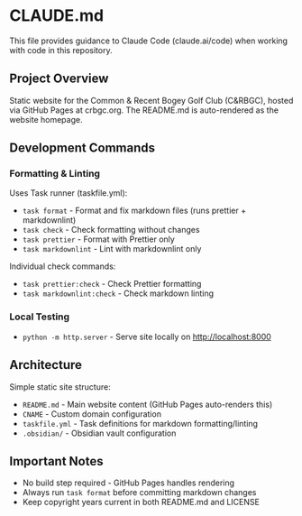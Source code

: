 # CLAUDE.md

This file provides guidance to Claude Code (claude.ai/code) when working with code in this repository.

## Project Overview

Static website for the Common & Recent Bogey Golf Club (C&RBGC), hosted via GitHub Pages at crbgc.org. The README.md is auto-rendered as the website homepage.

## Development Commands

### Formatting & Linting

Uses Task runner (taskfile.yml):

- `task format` - Format and fix markdown files (runs prettier + markdownlint)
- `task check` - Check formatting without changes
- `task prettier` - Format with Prettier only
- `task markdownlint` - Lint with markdownlint only

Individual check commands:

- `task prettier:check` - Check Prettier formatting
- `task markdownlint:check` - Check markdown linting

### Local Testing

- `python -m http.server` - Serve site locally on <http://localhost:8000>

## Architecture

Simple static site structure:

- `README.md` - Main website content (GitHub Pages auto-renders this)
- `CNAME` - Custom domain configuration
- `taskfile.yml` - Task definitions for markdown formatting/linting
- `.obsidian/` - Obsidian vault configuration

## Important Notes

- No build step required - GitHub Pages handles rendering
- Always run `task format` before committing markdown changes
- Keep copyright years current in both README.md and LICENSE
